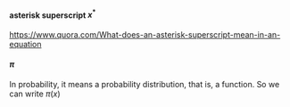 #### asterisk superscript $x^*$ 
https://www.quora.com/What-does-an-asterisk-superscript-mean-in-an-equation


#### $\pi$ 
In probability, it means a probability distribution, that is, a function. So we can write $\pi(x)$
